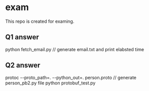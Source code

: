 # exam
This repo is created for examing.

## Q1 answer
python fetch_email.py // generate email.txt and print elabsted time

## Q2 answer
protoc --proto_path=. --python_out=. person.proto // generate person_pb2.py file
python protobuf_test.py 
